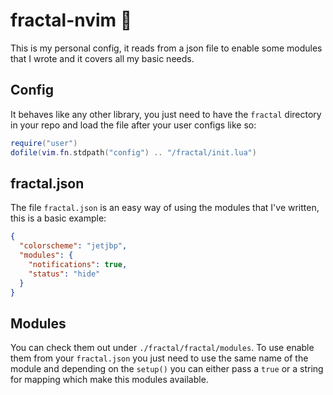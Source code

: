# fractal-nvim 🏴

This is my personal config, it reads from a json file to enable some modules
that I wrote and it covers all my basic needs.

## Config

It behaves like any other library, you just need to have the `fractal`
directory in your repo and load the file after your user configs like so:
```lua
require("user")
dofile(vim.fn.stdpath("config") .. "/fractal/init.lua")
```

## fractal.json

The file `fractal.json` is an easy way of using the modules that I've
written, this is a basic example:

```json
{
  "colorscheme": "jetjbp",
  "modules": {
    "notifications": true,
    "status": "hide"
  }
}
```

## Modules

You can check them out under `./fractal/fractal/modules`. To use enable them
from your `fractal.json` you just need to use the same name of the module and
depending on the `setup()` you can either pass a `true` or a string for mapping
which make this modules available.
